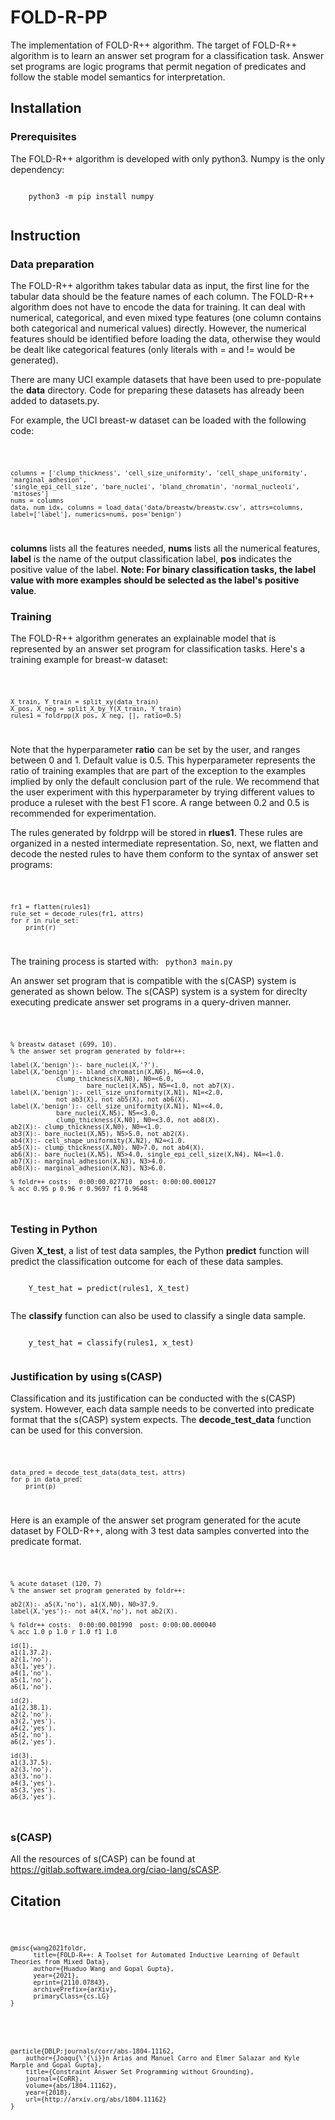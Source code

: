 # FOLD-R-PP
The implementation of FOLD-R++ algorithm. The target of FOLD-R++ algorithm is to learn an answer set program for a classification task. Answer set programs are logic programs that permit negation of predicates and follow the stable model semantics for interpretation.

## Installation
### Prerequisites
The FOLD-R++ algorithm is developed with only python3. Numpy is the only dependency:

<code>
	python3 -m pip install numpy
	
</code>

## Instruction
### Data preparation

The FOLD-R++ algorithm takes tabular data as input, the first line for the tabular data should be the feature names of each column.
The FOLD-R++ algorithm does not have to encode the data for training. It can deal with numerical, categorical, and even mixed type features (one column contains both categorical and numerical values) directly.
However, the numerical features should be identified before loading the data, otherwise they would be dealt like categorical features (only literals with = and != would be generated).

There are many UCI example datasets that have been used to pre-populate the **data** directory. Code for preparing these datasets has already been added to datasets.py.


For example, the UCI breast-w dataset can be loaded with the following code:

<code>
	
    columns = ['clump_thickness', 'cell_size_uniformity', 'cell_shape_uniformity', 'marginal_adhesion',
    'single_epi_cell_size', 'bare_nuclei', 'bland_chromatin', 'normal_nucleoli', 'mitoses']
    nums = columns
    data, num_idx, columns = load_data('data/breastw/breastw.csv', attrs=columns, label=['label'], numerics=nums, pos='benign')
	
</code>

**columns** lists all the features needed, **nums** lists all the numerical features, **label** is the name of the output classification label, **pos** indicates the positive value of the label. **Note: For binary classification tasks, the label value with more examples should be selected as the label's positive value**.

### Training
The FOLD-R++ algorithm generates an explainable model that is represented by an answer set program for classification tasks. Here's a training example for breast-w dataset:

<code>
	
    X_train, Y_train = split_xy(data_train)
    X_pos, X_neg = split_X_by_Y(X_train, Y_train)
    rules1 = foldrpp(X_pos, X_neg, [], ratio=0.5)
	
</code>

Note that the hyperparameter **ratio** can be set by the user, and ranges between 0 and 1. Default value is 0.5. This hyperparameter represents the ratio of training examples that are part of the exception to the examples implied by only the default conclusion part of the rule. We recommend that the user experiment with this hyperparameter by trying different values to produce a ruleset with the best F1 score. A range between 0.2 and 0.5 is recommended for experimentation.

The rules generated by foldrpp will be stored in **rlues1**. These rules are organized in a nested intermediate representation. So, next, we flatten and decode the nested rules to have them conform to the syntax of answer set programs: 

<code>
	
    fr1 = flatten(rules1)
    rule_set = decode_rules(fr1, attrs)
    for r in rule_set:
        print(r)
	
</code>

The training process is started with: 
<code>
	python3 main.py
</code>

An answer set program that is compatible with the s(CASP) system is generated as shown below. The s(CASP) system is a system for direclty executing predicate answer set programs in a query-driven manner.

<code>
	
	% breastw dataset (699, 10).
	% the answer set program generated by foldr++:
	
	label(X,'benign'):- bare_nuclei(X,'?').
	label(X,'benign'):- bland_chromatin(X,N6), N6=<4.0,
			    clump_thickness(X,N0), N0=<6.0,  
	                    bare_nuclei(X,N5), N5=<1.0, not ab7(X).   
	label(X,'benign'):- cell_size_uniformity(X,N1), N1=<2.0,
			    not ab3(X), not ab5(X), not ab6(X).  
	label(X,'benign'):- cell_size_uniformity(X,N1), N1=<4.0,
			    bare_nuclei(X,N5), N5=<3.0,
			    clump_thickness(X,N0), N0=<3.0, not ab8(X).  
	ab2(X):- clump_thickness(X,N0), N0=<1.0.  
	ab3(X):- bare_nuclei(X,N5), N5>5.0, not ab2(X).  
	ab4(X):- cell_shape_uniformity(X,N2), N2=<1.0.  
	ab5(X):- clump_thickness(X,N0), N0>7.0, not ab4(X).  
	ab6(X):- bare_nuclei(X,N5), N5>4.0, single_epi_cell_size(X,N4), N4=<1.0.  
	ab7(X):- marginal_adhesion(X,N3), N3>4.0.  
	ab8(X):- marginal_adhesion(X,N3), N3>6.0.  
	
	% foldr++ costs:  0:00:00.027710  post: 0:00:00.000127
	% acc 0.95 p 0.96 r 0.9697 f1 0.9648 
	
</code>

### Testing in Python
Given **X_test**, a list of test data samples, the Python **predict** function will predict the classification outcome for each of these data samples. 

<code>
	Y_test_hat = predict(rules1, X_test)

</code>

The **classify** function can also be used to classify a single data sample.
	
<code>
	y_test_hat = classify(rules1, x_test)

</code>

### Justification by using s(CASP)
Classification and its justification can be conducted with the s(CASP) system. However, each data sample needs to be converted into predicate format that the s(CASP) system expects. The **decode_test_data** function can be used for this conversion.

<code>
	
	data_pred = decode_test_data(data_test, attrs)
	for p in data_pred:
	    print(p)
</code>

Here is an example of the answer set program generated for the acute dataset by FOLD-R++, along with 3 test data samples converted into the predicate format.

<code>
	
	% acute dataset (120, 7) 
	% the answer set program generated by foldr++:

	ab2(X):- a5(X,'no'), a1(X,N0), N0>37.9.
	label(X,'yes'):- not a4(X,'no'), not ab2(X).

	% foldr++ costs:  0:00:00.001990  post: 0:00:00.000040
	% acc 1.0 p 1.0 r 1.0 f1 1.0 

	id(1).
	a1(1,37.2).
	a2(1,'no').
	a3(1,'yes').
	a4(1,'no').
	a5(1,'no').
	a6(1,'no').

	id(2).
	a1(2,38.1).
	a2(2,'no').
	a3(2,'yes').
	a4(2,'yes').
	a5(2,'no').
	a6(2,'yes').

	id(3).
	a1(3,37.5).
	a2(3,'no').
	a3(3,'no').
	a4(3,'yes').
	a5(3,'yes').
	a6(3,'yes').

</code>

### s(CASP)

All the resources of s(CASP) can be found at https://gitlab.software.imdea.org/ciao-lang/sCASP.

## Citation

<code>
	
	@misc{wang2021foldr,
	      title={FOLD-R++: A Toolset for Automated Inductive Learning of Default Theories from Mixed Data}, 
	      author={Huaduo Wang and Gopal Gupta},
	      year={2021},
	      eprint={2110.07843},
	      archivePrefix={arXiv},
	      primaryClass={cs.LG}
	}
	
</code>
<code>

	@article{DBLP:journals/corr/abs-1804-11162,
		author={Joaqu{\'{\i}}n Arias and Manuel Carro and Elmer Salazar and Kyle Marple and Gopal Gupta},
		title={Constraint Answer Set Programming without Grounding},
		journal={CoRR},
		volume={abs/1804.11162},
		year={2018},
		url={http://arxiv.org/abs/1804.11162}
	}

</code>

	
